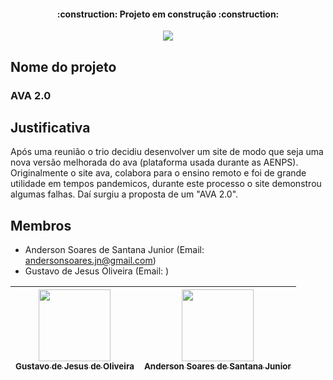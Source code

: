 <h4 align="center"> 
    :construction:  Projeto em construção  :construction:
</h4>

<p align="center">
<img src="http://img.shields.io/static/v1?label=STATUS&message=EM%20DESENVOLVIMENTO&color=GREEN&style=for-the-badge"/>
</p>

## Nome do projeto

### AVA 2.0

## Justificativa

Após uma reunião o trio decidiu desenvolver um site de modo que seja uma nova versão melhorada do ava (plataforma usada durante as AENPS).
Originalmente o site ava, colabora para o ensino remoto e foi de grande utilidade em tempos pandemicos, durante este processo o site demonstrou algumas falhas. Daí 
surgiu a proposta de um "AVA 2.0".

## Membros

- Anderson Soares de Santana Junior (Email: andersonsoares.jn@gmail.com)
- Gustavo de Jesus Oliveira (Email: )


| [<img src="https://avatars.githubusercontent.com/u/89814011?v=4" width=115><br><sub>Gustavo de Jesus de Oliveira</sub>](https://github.com/Gusstavolo) |  [<img src="https://avatars.githubusercontent.com/u/88636005?v=4" width=115><br><sub>Anderson Soares de Santana Junior</sub>](https://github.com/Anderson-Soaress) |  
| :---: | :---: | 
